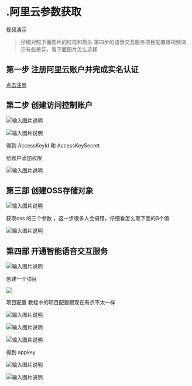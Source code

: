 # .阿里云参数获取

[视频演示](https://www.bilibili.com/video/BV1KD4y1d73H/)


> 仔细对照下面图片的红框和箭头
> 第四步的语音交互服务项目配置跟视频演示有些差异，看下面图片怎么选择



## 第一步 注册阿里云账户并完成实名认证


[点击注册](https://www.aliyun.com/)


## 第二步 创建访问控制账户

![输入图片说明](https://images.gitee.com/uploads/images/2020/1014/100841_d2243301_1093073.png "屏幕截图.png")


![输入图片说明](https://images.gitee.com/uploads/images/2020/1014/100851_4872fbc7_1093073.png "屏幕截图.png")

得到 AccessKeyId 和 AccessKeySecret


给账户添加权限

![输入图片说明](https://images.gitee.com/uploads/images/2020/1014/100903_af6a9c88_1093073.png "屏幕截图.png")


## 第三部 创建OSS存储对象


![输入图片说明](https://images.gitee.com/uploads/images/2020/1014/100912_35110082_1093073.png "屏幕截图.png")


获取oss 的三个参数 ，这一步很多人会搞错，仔细看怎么取下面的3个值


![输入图片说明](https://images.gitee.com/uploads/images/2020/1014/100918_19bf37c3_1093073.png "屏幕截图.png")


## 第四部 开通智能语音交互服务


![输入图片说明](https://images.gitee.com/uploads/images/2020/1014/100926_2894ed52_1093073.png "屏幕截图.png")


创建一个项目

![](http://cdn.qiniu.freetop.ren/2020-05-13-Snip20200513_61.png#align=left&display=inline&height=613&margin=%5Bobject%20Object%5D&originHeight=613&originWidth=1273&status=done&style=none&width=1273)


项目配置
教程中的项目配置跟现在有点不太一样


![输入图片说明](https://images.gitee.com/uploads/images/2020/1114/214724_60937ad9_1093073.png "屏幕截图.png")

![输入图片说明](https://images.gitee.com/uploads/images/2020/1114/214814_9abe510b_1093073.png "屏幕截图.png")

![输入图片说明](https://images.gitee.com/uploads/images/2020/1114/214858_6b516cce_1093073.png "屏幕截图.png")

得到 appkey

![输入图片说明](https://images.gitee.com/uploads/images/2020/1014/101006_53cd0333_1093073.png "屏幕截图.png")



![输入图片说明](https://images.gitee.com/uploads/images/2020/1011/211526_9aca388e_1093073.png "屏幕截图.png")
